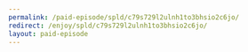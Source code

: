 ```yaml
---
permalink: /paid-episode/spld/c79s729l2ulnh1to3bhsio2c6jo/
redirect: /enjoy/spld/c79s729l2ulnh1to3bhsio2c6jo/
layout: paid-episode
---
```

